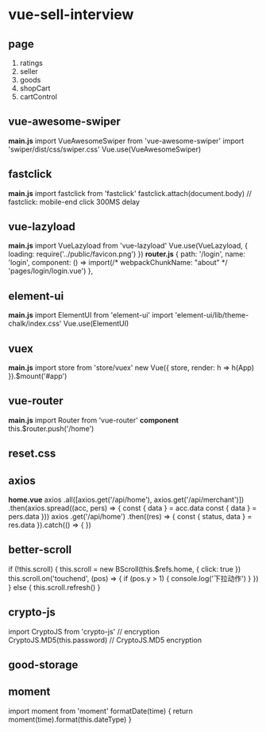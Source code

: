 # vue-sell-interview

## page

1. ratings
2. seller
3. goods
4. shopCart
5. cartControl

## vue-awesome-swiper
**main.js**
import VueAwesomeSwiper from 'vue-awesome-swiper'
import 'swiper/dist/css/swiper.css'
Vue.use(VueAwesomeSwiper)

## fastclick
**main.js**
import fastclick from 'fastclick'
fastclick.attach(document.body) // fastclick: mobile-end click 300MS delay

## vue-lazyload
**main.js**
import VueLazyload from 'vue-lazyload'
Vue.use(VueLazyload, {
  loading: require('../public/favicon.png')
})
**router.js**
    {
      path: '/login',
      name: 'login',
      component: () => import(/* webpackChunkName: "about" */ 'pages/login/login.vue')
    },

## element-ui
**main.js**
import ElementUI from 'element-ui'
import 'element-ui/lib/theme-chalk/index.css'
Vue.use(ElementUI)

## vuex
**main.js**
import store from 'store/vuex'
new Vue({
  store,
  render: h => h(App)
}).$mount('#app')

## vue-router
**main.js**
import Router from 'vue-router'
**component**
this.$router.push('/home')

## reset.css

## axios
**home.vue**
axios
  .all([axios.get('/api/home'), axios.get('/api/merchant')])
  .then(axios.spread((acc, pers) => {
    const { data } = acc.data
    const { data } = pers.data
  }))
axios
  .get('/api/home')
  .then((res) => {
    const { status, data } = res.data
  }).catch(() => {
  })

## better-scroll
if (!this.scroll) {
  this.scroll = new BScroll(this.$refs.home, {
    click: true
  })
  this.scroll.on('touchend', (pos) => {
    if (pos.y > 1) {
      console.log('下拉动作')
    }
  })
} else {
  this.scroll.refresh()
}

## crypto-js
import CryptoJS from 'crypto-js' // encryption
CryptoJS.MD5(this.password) // CryptoJS.MD5 encryption

## good-storage

## moment
import moment from 'moment'
    formatDate(time) {
      return moment(time).format(this.dateType)
    }
